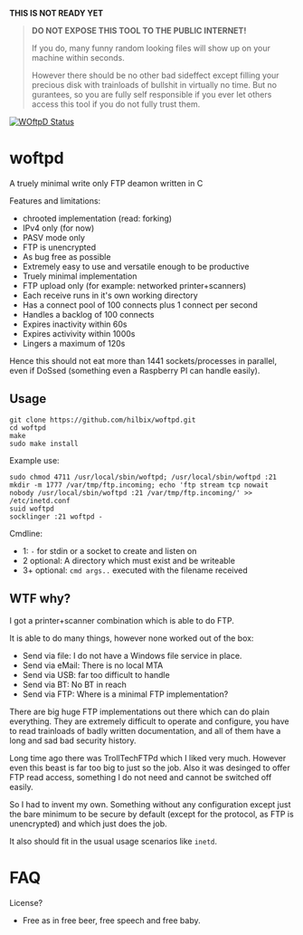 **THIS IS NOT READY YET**

> **DO NOT EXPOSE THIS TOOL TO THE PUBLIC INTERNET!**
>
> If you do, many funny random looking files will show up
> on your machine within seconds.
>
> However there should be no other bad sideffect except
> filling your precious disk with trainloads of bullshit
> in virtually no time.  But no gurantees, so you are
> fully self responsible if you ever let others
> access this tool if you do not fully trust them.

[![WOftpD Status](https://api.cirrus-ci.com/github/hilbix/woftpd.svg)](https://cirrus-ci.com/github/hilbix/woftpd)


# woftpd

A truely minimal write only FTP deamon written in C

Features and limitations:

- chrooted implementation (read: forking)
- IPv4 only (for now)
- PASV mode only
- FTP is unencrypted
- As bug free as possible
- Extremely easy to use and versatile enough to be productive
- Truely minimal implementation
- FTP upload only (for example: networked printer+scanners)
- Each receive runs in it's own working directory
- Has a connect pool of 100 connects plus 1 connect per second
- Handles a backlog of 100 connects
- Expires inactivity within 60s
- Expires activivity within 1000s
- Lingers a maximum of 120s

Hence this should not eat more than 1441 sockets/processes in parallel,
even if DoSsed (something even a Raspberry PI can handle easily).


## Usage

	git clone https://github.com/hilbix/woftpd.git
	cd woftpd
	make
	sudo make install

Example use:

	sudo chmod 4711 /usr/local/sbin/woftpd; /usr/local/sbin/woftpd :21
	mkdir -m 1777 /var/tmp/ftp.incoming; echo 'ftp stream tcp nowait nobody /usr/local/sbin/woftpd :21 /var/tmp/ftp.incoming/' >> /etc/inetd.conf
	suid woftpd
	socklinger :21 woftpd -

Cmdline:

- 1: `-` for stdin or a socket to create and listen on
- 2 optional: A directory which must exist and be writeable
- 3+ optional: `cmd args..` executed with the filename received


## WTF why?

I got a printer+scanner combination which is able to do FTP.

It is able to do many things, however none worked out of the box:

- Send via file:  I do not have a Windows file service in place.
- Send via eMail: There is no local MTA
- Send via USB: far too difficult to handle
- Send via BT: No BT in reach
- Send via FTP: Where is a minimal FTP implementation?

There are big huge FTP implementations out there which can do plain everything.
They are extremely difficult to operate and configure,
you have to read trainloads of badly written documentation,
and all of them have a long and sad bad security history.

Long time ago there was TrollTechFTPd which I liked very much.
However even this beast is far too big to just so the job.
Also it was desinged to offer FTP read access,
something I do not need and cannot be switched off easily.

So I had to invent my own.  Something without any configuration
except just the bare minimum to be secure by default (except for
the protocol, as FTP is unencrypted) and which just does the job.

It also should fit in the usual usage scenarios like `inetd`.


# FAQ

License?

- Free as in free beer, free speech and free baby.

